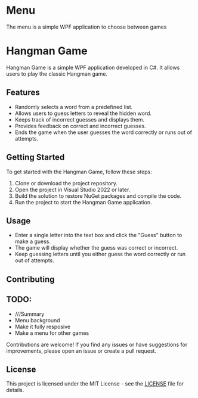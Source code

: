 # Menu

The menu is a simple WPF application to choose between games

# Hangman Game

Hangman Game is a simple WPF application developed in C#. It allows users to play the classic Hangman game.

## Features

- Randomly selects a word from a predefined list.
- Allows users to guess letters to reveal the hidden word.
- Keeps track of incorrect guesses and displays them.
- Provides feedback on correct and incorrect guesses.
- Ends the game when the user guesses the word correctly or runs out of attempts.

## Getting Started

To get started with the Hangman Game, follow these steps:

1. Clone or download the project repository.
2. Open the project in Visual Studio 2022 or later.
3. Build the solution to restore NuGet packages and compile the code.
4. Run the project to start the Hangman Game application.

## Usage

- Enter a single letter into the text box and click the "Guess" button to make a guess.
- The game will display whether the guess was correct or incorrect.
- Keep guessing letters until you either guess the word correctly or run out of attempts.

## Contributing

## TODO:
- ///Summary
- Menu background
- Make it fully resposive
- Make a menu for other games

Contributions are welcome! If you find any issues or have suggestions for improvements, please open an issue or create a pull request.

## License

This project is licensed under the MIT License - see the [LICENSE](LICENSE) file for details.
